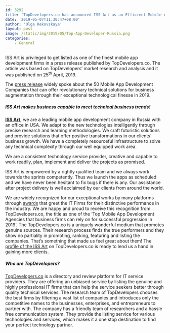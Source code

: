 ```yaml
---
id: 3292
title: 'TopDevelopers.co has announced ISS Art as an Efficient Mobile App Development Company for April 2019'
date: '2019-05-07T11:30:47+08:00'
author: 'Olga Rekovskaya'
layout: post
image: /static/img/2019/05/Top-App-Developer-Russia.png
categories:
    - General
---
```


ISS Art is privileged to get listed as one of the finest mobile app development firms in a press release published by TopDevelopers.co. The article was based on TopDevelopers’ market research and analysis and it was published on 25<sup>th</sup> April, 2019.

The [press release](https://www.einpresswire.com/article/483114852/top-50-mobile-app-development-companies-an-exclusive-analysis-for-april-2019-by-topdevelopers-co) widely spoke about the 50 Mobile App Development Companies that can offer revolutionary technical solutions for business augmentation through their exceptional technological finesse in 2019.

##### **ISS Art makes business capable to meet technical business trends!**

[**ISS Art**](https://issart.com/)**,** we are a leading mobile app development company in Russia with an office in USA. We adapt to the new technologies intelligently through precise research and learning methodologies. We craft futuristic solutions and provide solutions that offer positive transformations in our clients’ business growth. We have a completely resourceful infrastructure to solve any technical complexity through our well equipped work area.

We are a consistent technology service provider, creative and capable to work readily, plan, implement and deliver the projects as promised.

ISS Art is empowered by a rightly qualified team and we always work towards the sprints competently. Thus we launch the apps as scheduled and we have never been hesitant to fix bugs if there is any. Our assistance after project delivery is well acclaimed by our clients from around the world.

We are widely recognized for our exceptional works by many platforms through [awards](https://issart.com/company/our-awards-certificates/) that greet the IT Firms for their distinctive performance in the industry. We are happy and proud to receive this recognition from TopDevelopers.co, the title as one of the ‘Top Mobile App Development Agencies that business firms can rely on for successful progression in 2019’. The TopDevelopers.co is a uniquely wonderful medium that promotes genuine sources. Their research process finds the true performers and they show no partiality in promoting, ranking, featuring and listing the companies. That’s something that made us feel great about them! The [profile of the ISS Art](https://www.topdevelopers.co/profile/iss-art-llc) on TopDevelopers.co is ready to lend us a hand in gaining more clients.

##### **Who are TopDevelopers?**

[TopDevelopers.co](https://www.topdevelopers.co/) is a directory and review platform for IT service providers. They are offering an unbiased service by listing the genuine and highly professional IT firms that can help the service seekers better through quality technical services. The research team of TopDevelopers chooses the best firms by filtering a vast list of companies and introduces only the competitive names to the businesses, enterprises, and entrepreneurs to partner with. The company has a friendly team of researchers and a hassle free communication system. They provide the listing service for various technologies and services, which makes it a one stop destination to find your perfect technology partner.